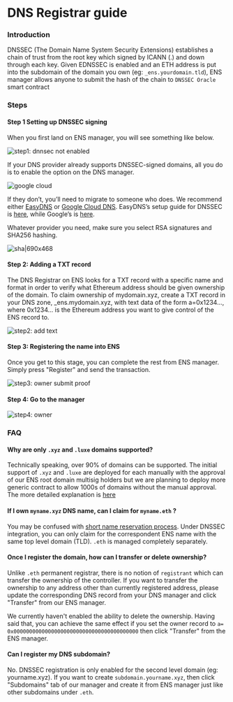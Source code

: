 # DNS Registrar guide

### Introduction

DNSSEC \(The Domain Name System Security Extensions\) establishes a chain of trust from the root key which signed by ICANN \(.\) and down through each key. Given EDNSSEC is enabled and an ETH address is put into the subdomain of the domain you own \(eg: `_ens.yourdomain.tld`\), ENS manager allows anyone to submit the hash of the chain to `DNSSEC Oracle` smart contract

### Steps

#### Step 1 Setting up DNSSEC signing

When you first land on ENS manager, you will see something like below.

![step1: dnnsec not enabled](https://discuss.ens.domains/uploads/default/optimized/1X/946d32d7bf60e53ccafc79eb93e4479d3437e307_2_1378x912.jpeg)

If your DNS provider already supports DNSSEC-signed domains, all you do is to enable the option on the DNS manager.

![google cloud](https://discuss.ens.domains/uploads/default/optimized/1X/9e7962d3ba098f1fcf49780ec1c5cafea28e7eb8_2_1380x660.png)

If they don’t, you’ll need to migrate to someone who does. We recommend either [EasyDNS](https://www.easydns.com) or [Google Cloud DNS](https://cloudplatform.googleblog.com/2017/11/DNSSEC-now-available-in-Cloud-DNS.html). EasyDNS’s setup guide for DNSSEC is [here](https://fusion.easydns.com/Knowledgebase/Article/View/18/7/dnssec), while Google’s is [here](https://cloud.google.com/dns/dnssec-config).

Whatever provider you need, make sure you select RSA signatures and SHA256 hashing.

![sha\|690x468](https://discuss.ens.domains/uploads/default/original/1X/932bd16073756602187e200da3db7586555cd2e3.png)

#### Step 2: Adding a TXT record

The DNS Registrar on ENS looks for a TXT record with a specific name and format in order to verify what Ethereum address should be given ownership of the domain. To claim ownership of mydomain.xyz, create a TXT record in your DNS zone, \_ens.mydomain.xyz, with text data of the form a=0x1234..., where 0x1234... is the Ethereum address you want to give control of the ENS record to.

![step2: add text](https://discuss.ens.domains/uploads/default/optimized/1X/5177864685d2c4ca9b6e25bd23a1a7c3a80b7fbd_2_1378x940.jpeg)

#### Step 3: Registering the name into ENS

Once you get to this stage, you can complete the rest from ENS manager. Simply press "Register" and send the transaction.

![step3: owner submit proof](https://discuss.ens.domains/uploads/default/optimized/1X/a68033af4eb1d41e26b9d8b567d580d23a44dc7e_2_1380x924.jpeg)

#### Step 4: Go to the manager

![step4: owner](https://discuss.ens.domains/uploads/default/optimized/1X/09baa8bb802c32de657aaa7da157bf141964cf02_2_1380x924.jpeg)

### FAQ

#### Why are only `.xyz` and `.luxe` domains supported?

Technically speaking, over 90% of domains can be supported. The initial support of `.xyz` and `.luxe` are deployed for each manually with the approval of our ENS root domain multisig holders but we are planning to deploy more generic contract to allow 1000s of domains without the manual approval. The more detailed explanation is [here](https://medium.com/the-ethereum-name-service/upcoming-changes-to-the-ens-root-a1b78fd52b38)

#### If I own `myname.xyz` DNS name, can I claim for `myname.eth` ?

You may be confused with [short name reservation process](https://medium.com/the-ethereum-name-service/timeline-for-3-6-character-name-reservation-auction-and-instant-registrations-e39aa2f89dc9). Under DNSSEC integration, you can only claim for the correspondent ENS name with the same top level domain \(TLD\). `.eth` is managed completely separately.

#### Once I register the domain, how can I transfer or delete ownership?

Unlike `.eth` permanent registrar, there is no notion of `registrant` which can transfer the ownership of the controller. If you want to transfer the ownership to any address other than currently registered address, please update the corresponding DNS record from your DNS manager and click "Transfer" from our ENS manager.

We currently haven't enabled the ability to delete the ownership. Having said that, you can achieve the same effect if you set the owner record to `a= 0x0000000000000000000000000000000000000000` then click "Transfer" from the ENS manager.

#### Can I register my DNS subdomain?

No. DNSSEC registration is only enabled for the second level domain \(eg: yourname.xyz\). If you want to create `subdomain.yourname.xyz`, then click "Subdomains" tab of our manager and create it from ENS manager just like other subdomains under `.eth`.

